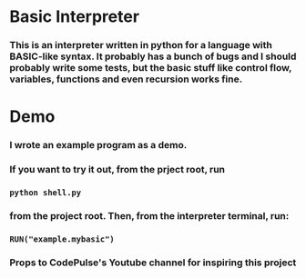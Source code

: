 # Basic Interpreter

### This is an interpreter written in python for a language with BASIC-like syntax. It probably has a bunch of bugs and I should probably write some tests, but the basic stuff like control flow, variables, functions and even recursion works fine.

# Demo

### I wrote an example program as a demo.

### If you want to try it out, from the prject root, run

### `python shell.py`

### from the project root. Then, from the interpreter terminal, run:

### `RUN("example.mybasic")`

### Props to CodePulse's Youtube channel for inspiring this project
